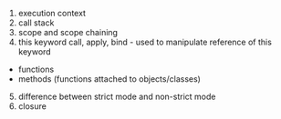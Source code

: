 1. execution context 
2. call stack 
3. scope and scope chaining 
4. this keyword 
call, apply, bind - used to manipulate reference of this keyword 
- functions 
- methods (functions attached to objects/classes)

5. difference between strict mode and non-strict mode 
6. closure 